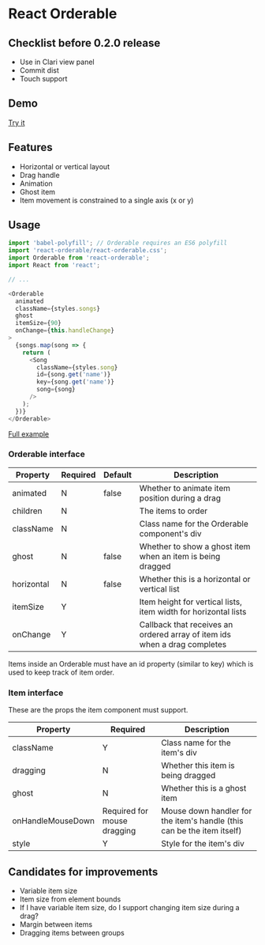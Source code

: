 # React Orderable
## Checklist before 0.2.0 release
- Use in Clari view panel
- Commit dist
- Touch support

## Demo
[Try it](http://clariussystems.github.io/react-orderable)

## Features
- Horizontal or vertical layout
- Drag handle
- Animation
- Ghost item
- Item movement is constrained to a single axis (x or y)

## Usage
```javascript
import 'babel-polyfill'; // Orderable requires an ES6 polyfill
import 'react-orderable/react-orderable.css';
import Orderable from 'react-orderable';
import React from 'react';

// ...

<Orderable
  animated
  className={styles.songs}
  ghost
  itemSize={90}
  onChange={this.handleChange}
>
  {songs.map(song => {
    return (
      <Song
        className={styles.song}
        id={song.get('name')}
        key={song.get('name')}
        song={song}
      />
    );
  })}
</Orderable>
```

[Full example](https://github.com/clariussystems/react-orderable/blob/master/app/welcome/containers/Welcome.js)

### Orderable interface

| Property | Required | Default | Description |
| --- | --- | --- | --- |
| animated | N | false | Whether to animate item position during a drag |
| children | N | | The items to order |
| className | N | | Class name for the Orderable component's div |
| ghost | N | false | Whether to show a ghost item when an item is being dragged |
| horizontal | N | false | Whether this is a horizontal or vertical list |
| itemSize | Y | | Item height for vertical lists, item width for horizontal lists |
| onChange | Y | | Callback that receives an ordered array of item ids when a drag completes |

Items inside an Orderable must have an id property (similar to key) which is used to keep track of item order.

### Item interface

These are the props the item component must support.

| Property | Required | Description |
| --- | --- | --- |
| className | Y | Class name for the item's div |
| dragging | N | Whether this item is being dragged |
| ghost | N | Whether this is a ghost item |
| onHandleMouseDown | Required for mouse dragging | Mouse down handler for the item's handle (this can be the item itself) |
| style | Y | Style for the item's div |

## Candidates for improvements
- Variable item size
- Item size from element bounds
- If I have variable item size, do I support changing item size during a drag?
- Margin between items
- Dragging items between groups
